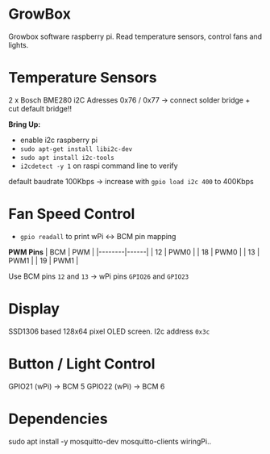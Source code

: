 # GrowBox
Growbox software raspberry pi. Read temperature sensors, control fans and lights.

# Temperature Sensors
2 x Bosch BME280
i2C Adresses 0x76 / 0x77 -> connect solder bridge + cut default bridge!!

**Bring Up:**
- enable i2c raspberry pi
- `sudo apt-get install libi2c-dev`
- `sudo apt install i2c-tools`
- `i2cdetect -y 1` on raspi command line to verify

default baudrate 100Kbps -> increase with `gpio load i2c 400` to 400Kbps

# Fan Speed Control
- `gpio readall` to print wPi <-> BCM pin mapping

**PWM Pins**
| BCM | PWM |
|--------|------|
| 12 | PWM0 |
| 18 | PWM0 |
| 13 | PWM1 |
| 19 | PWM1 |

Use BCM pins `12` and `13` -> wPi pins `GPIO26` and `GPIO23`

# Display
SSD1306 based 128x64 pixel OLED screen. I2c address `0x3c`

# Button / Light Control
GPIO21 (wPi) -> BCM 5
GPIO22 (wPi) -> BCM 6

# Dependencies
sudo apt install -y mosquitto-dev mosquitto-clients
wiringPi..
